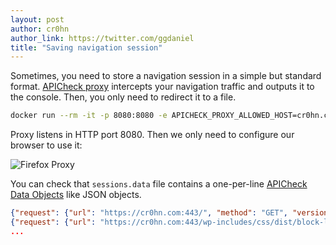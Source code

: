 ```yaml
---
layout: post
author: cr0hn
author_link: https://twitter.com/ggdaniel
title: "Saving navigation session"
---
```


Sometimes, you need to store a navigation session in a simple but standard format. [APICheck proxy](https://bbva.github.io/apicheck/tools/apicheck/apicheck-proxy) intercepts your navigation traffic and outputs it to the console. Then, you only need to redirect it to a file.
<!--more-->

```bash
docker run --rm -it -p 8080:8080 -e APICHECK_PROXY_ALLOWED_HOST=cr0hn.com bbvalabs/apicheck-proxy >> sessions.data
```

Proxy listens in HTTP port 8080. Then we only need to configure our browser to use it:

![Firefox Proxy](https://i.ibb.co/2kPCKTT/Preferencias-firefox.png)

You can check that `sessions.data` file contains a one-per-line [APICheck Data Objects](https://bbva.github.io/apicheck/docs/building-new-tools#apicheck-data-format) like JSON objects.

```json
{"request": {"url": "https://cr0hn.com:443/", "method": "GET", "version": "HTTP/2.0", "headers": {":authority": "cr0hn.com", "user-agent": "Mozilla/5.0 (Macintosh; Intel Mac OS X 10.15; rv:74.0) Gecko/20100101 Firefox/74.0", "accept": "text/html,application/xhtml+xml,application/xml;q=0.9,image/webp,*/*;q=0.8", "accept-language": "es-ES,es;q=0.8,en-US;q=0.5,en;q=0.3", "accept-encoding": "gzip, deflate", "dnt": "1", "upgrade-insecure-requests": "1", "pragma": "no-cache", "cache-control": "no-cache", "te": "trailers", "cookie": "_ga=GA1.2.909075303.1551881907; _hjIncludedInSample=1; __cfduid=da5cc0bbb2c60d20283d8a844b37faff21589884526; _hjid=01db2950-2118-413a-9f47-77fd8b7478b7; _gid=GA1.2.1142604146.1590064671"}, "body": ""}, "response": {"status": 200, "reason": "", "headers": {"date": "Thu, 21 May 2020 13:12:08 GMT", "content-type": "text/html; charset=UTF-8", "vary": "Accept-Encoding", "x-powered-by": "ASP.NET 4.8", "link": "<https://cr0hn.com/>; rel=shortlink", "cf-cache-status": "DYNAMIC", "expect-ct": "max-age=604800, report-uri=\"https://report-uri.cloudflare.com/cdn-cgi/beacon/expect-ct\"", "server": "cloudflare", "cf-ray": "596e8c1aed73ff48-MAD", "content-encoding": "gzip", "cf-request-id": "02d8f5e4ce0000ff48233d6200000001"}, "body": "..."}}
{"request": {"url": "https://cr0hn.com:443/wp-includes/css/dist/block-library/style.min.css", "method": "GET", "version": "HTTP/2.0", "headers": {":authority": "cr0hn.com", "user-agent": "Mozilla/5.0 (Macintosh; Intel Mac OS X 10.15; rv:74.0) Gecko/20100101 Firefox/74.0", "accept": "text/css,*/*;q=0.1", "accept-language": "es-ES,es;q=0.8,en-US;q=0.5,en;q=0.3", "accept-encoding": "gzip, deflate", "dnt": "1", "referer": "https://cr0hn.com/", "pragma": "no-cache", "cache-control": "no-cache", "te": "trailers", "cookie": "_ga=GA1.2.909075303.1551881907; _hjIncludedInSample=1; __cfduid=da5cc0bbb2c60d20283d8a844b37faff21589884526; _hjid=01db2950-2118-413a-9f47-77fd8b7478b7; _gid=GA1.2.1142604146.1590064671"}, "body": ""}, "response": {"status": 200, "reason": "", "headers": {"date": "Thu, 21 May 2020 13:12:09 GMT", "content-type": "text/css", "last-modified": "Sat, 30 Nov 2019 09:30:02 GMT", "vary": "Accept-Encoding", "etag": "W/\"5de2369a-a1fb\"", "x-powered-by": "ASP.NET 4.8", "expires": "Sun, 16 May 2021 12:16:20 GMT", "cache-control": "public, max-age=31536000", "content-encoding": "gzip", "cf-cache-status": "HIT", "age": "182199", "expect-ct": "max-age=604800, report-uri=\"https://report-uri.cloudflare.com/cdn-cgi/beacon/expect-ct\"", "server": "cloudflare", "cf-ray": "596e8c22aa86ff48-MAD", "cf-request-id": "02d8f5e9ab0000ff4823031200000001"}, "body": "...."}}
...
```
